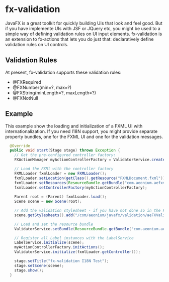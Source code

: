# fx-validation

JavaFX is a great toolkit for quickly building UIs that look and feel good. But if you have implemente UIs with JSF or JQuery etc, you might be used to a simple way of defining validation rules on UI input elements.
fx-validation is an extension to fx-actions that lets you do just that: declaratively define validation rules on UI controls.

## Validation Rules

At present, fx-validation supports these validation rules: 

- @FXRequired
- @FXNumber(min=?, max=?)
- @FXString(minLength=?, maxLength=?)
- @FXNotNull

## Example

This example show the loading and initialization of a FXML UI with internationalization. If you need I18N support, you might provide separate property bundles, one for the FXML UI and one for the validation messages.

```java
  @Override
  public void start(Stage stage) throws Exception {
    // Get the pre-configured controller factory:
    FXActionManager myActionControllerFactory = ValidatorService.createActionManager();

    // Load the FXMl with the controller factory
    FXMLLoader fxmlLoader = new FXMLLoader();
    fxmlLoader.setLocation(getClass().getResource("FXMLDocument.fxml"));
    fxmlLoader.setResources(ResourceBundle.getBundle("com.aeonium.aefxvalidationtest.text"));
    fxmlLoader.setControllerFactory(myActionControllerFactory);
    
    Parent root = (Parent) fxmlLoader.load();
    Scene scene = new Scene(root);

    // Add the validation stylesheet - if you have not done so in the FXML
    scene.getStylesheets().add("/com/aeonium/javafx/validation/aeFXValidation.css");

    // Load and set the resource bundle
    ValidatorService.setBundle(ResourceBundle.getBundle("com.aeonium.aefxvalidationtest.messages"));

    // Register all Label instances with the LabelService
    LabelService.initialize(scene);
    myActionControllerFactory.initActions();
    ValidatorService.initialize(fxmlLoader.getController());

    stage.setTitle("fx-validation I18N Test");
    stage.setScene(scene);
    stage.show();
  }
```
